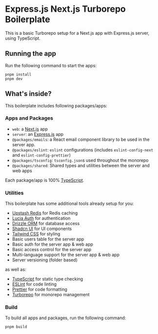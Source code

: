 # Express.js Next.js Turborepo Boilerplate

This is a basic Turborepo setup for a Next.js app with Express.js server, using TypeScript.

## Running the app

Run the following command to start the apps:

```
pnpm install
pnpm dev
```

## What's inside?

This boilerplate includes following packages/apps:

### Apps and Packages

- `web`: a [Next.js](https://nextjs.org/) app
- `server`: an [Express.js](https://expressjs.com/) app
- `@packages/emails`: a React email component library to be used in the server app.
- `@packages/eslint`: `eslint` configurations (includes `eslint-config-next` and `eslint-config-prettier`)
- `@packages/tsconfig`: `tsconfig.json`s used throughout the monorepo
- `@packages/shared`: Shared types and utilities between the server and web apps

Each package/app is 100% [TypeScript](https://www.typescriptlang.org/).

### Utilities

This boilerplate has some additional tools already setup for you:

- [Upstash Redis](https://upstash.com/) for Redis caching
- [Lucia Auth](https://lucia-auth.com/) for authentication
- [Drizzle ORM](https://orm.drizzle.team/) for database access
- [Shadcn UI](https://shadcn.com/) for UI components
- [Tailwind CSS](https://tailwindcss.com/) for styling
- Basic users table for the server app
- Basic auth for the server app & web app
- Basic access control for the server app
- Multi-language support for the server app & web app
- Server versioning (folder based)

as well as:

- [TypeScript](https://www.typescriptlang.org/) for static type checking
- [ESLint](https://eslint.org/) for code linting
- [Prettier](https://prettier.io/) for code formatting
- [Turborepo](https://turbo.build/repo/) for monorepo management

### Build

To build all apps and packages, run the following command:

```
pnpm build
```
